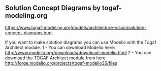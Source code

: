 ## Solution Concept Diagrams by togaf-modeling.org

https://www.togaf-modeling.org/models/architecture-vision/solution-concept-diagrams.html

If you want to make solution diagrams you can use Modelio with the Togaf Architect module. 1 - You can download Modelio here: http://www.modelio.org/downloads/download-modelio.html 2 - You can download the TOGAF Architect module from here: http://forge.modelio.org/projects/togaf-modelio35/files